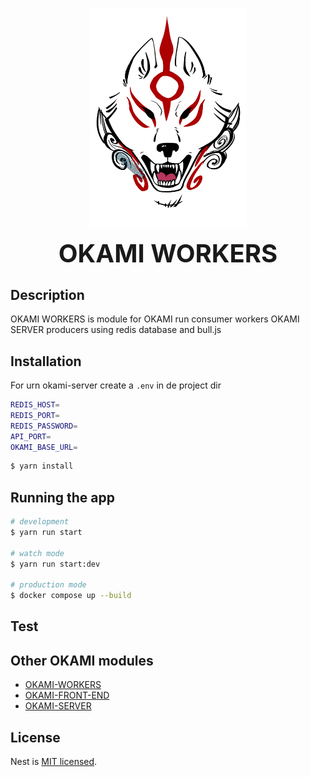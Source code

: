 <p align="center">
  <img src="./images/okami-workers-logo.png" width="250" alt="Nest Logo" />
</p>



<p align="center">
  <strong style="font-size:40px">OKAMI WORKERS</strong>
</p>


## Description

OKAMI WORKERS is module for OKAMI run consumer workers OKAMI SERVER producers using redis database and bull.js


## Installation

For urn okami-server create a ```.env``` in de project dir

```bash
REDIS_HOST=
REDIS_PORT=
REDIS_PASSWORD=
API_PORT=
OKAMI_BASE_URL=
```

```bash
$ yarn install
```

## Running the app

```bash
# development
$ yarn run start

# watch mode
$ yarn run start:dev

# production mode
$ docker compose up --build
```

## Test



## Other OKAMI modules 

- [OKAMI-WORKERS](https://github.com/luminuszz/okami-workers)
- [OKAMI-FRONT-END](https://github.com/luminuszz/okami-front-end)
- [OKAMI-SERVER](https://github.com/luminuszz/okami)

## License

Nest is [MIT licensed](LICENSE).
